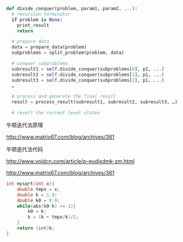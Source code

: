 ```python
def divide_conquer(problem, param1, param2, ...):
  # recursion terminator
  if problem is None:
	print_result
	return

  # prepare data
  data = prepare_data(problem)
  subproblems = split_problem(problem, data)

  # conquer subproblems
  subresult1 = self.divide_conquer(subproblems[0], p1, ...)
  subresult2 = self.divide_conquer(subproblems[1], p1, ...)
  subresult3 = self.divide_conquer(subproblems[2], p1, ...)
  …

  # process and generate the final result
  result = process_result(subresult1, subresult2, subresult3, …)

  # revert the current level states
```

牛顿迭代法原理

http://www.matrix67.com/blog/archives/361

牛顿迭代法代码

http://www.voidcn.com/article/p-eudisdmk-zm.html

http://www.matrix67.com/blog/archives/361

```c++
int mysqrt(int x){
	double tmpx = x;
	double k = 1.0;
	double k0 = 0.0;
	while(abs(k0-k) >= 1){
		k0 = k;
		k = (k + tmpx/k)/2;
	}
	return (int)k;
}
```
